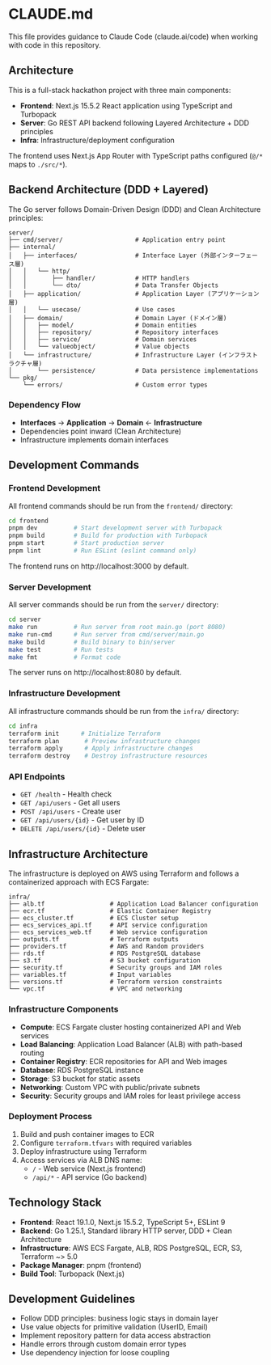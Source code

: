 # CLAUDE.md

This file provides guidance to Claude Code (claude.ai/code) when working with code in this repository.

## Architecture

This is a full-stack hackathon project with three main components:

- **Frontend**: Next.js 15.5.2 React application using TypeScript and Turbopack
- **Server**: Go REST API backend following Layered Architecture + DDD principles
- **Infra**: Infrastructure/deployment configuration

The frontend uses Next.js App Router with TypeScript paths configured (`@/*` maps to `./src/*`).

## Backend Architecture (DDD + Layered)

The Go server follows Domain-Driven Design (DDD) and Clean Architecture principles:

```
server/
├── cmd/server/                    # Application entry point
├── internal/
│   ├── interfaces/                # Interface Layer (外部インターフェース層)
│   │   └── http/
│   │       ├── handler/           # HTTP handlers
│   │       └── dto/               # Data Transfer Objects
│   ├── application/               # Application Layer (アプリケーション層)
│   │   └── usecase/               # Use cases
│   ├── domain/                    # Domain Layer (ドメイン層)
│   │   ├── model/                 # Domain entities
│   │   ├── repository/            # Repository interfaces
│   │   ├── service/               # Domain services
│   │   └── valueobject/           # Value objects
│   └── infrastructure/            # Infrastructure Layer (インフラストラクチャ層)
│       └── persistence/           # Data persistence implementations
└── pkg/
    └── errors/                    # Custom error types
```

### Dependency Flow
- **Interfaces** → **Application** → **Domain** ← **Infrastructure**
- Dependencies point inward (Clean Architecture)
- Infrastructure implements domain interfaces

## Development Commands

### Frontend Development
All frontend commands should be run from the `frontend/` directory:

```bash
cd frontend
pnpm dev          # Start development server with Turbopack
pnpm build        # Build for production with Turbopack  
pnpm start        # Start production server
pnpm lint         # Run ESLint (eslint command only)
```

The frontend runs on http://localhost:3000 by default.

### Server Development
All server commands should be run from the `server/` directory:

```bash
cd server
make run          # Run server from root main.go (port 8080)
make run-cmd      # Run server from cmd/server/main.go
make build        # Build binary to bin/server
make test         # Run tests
make fmt          # Format code
```

The server runs on http://localhost:8080 by default.

### Infrastructure Development
All infrastructure commands should be run from the `infra/` directory:

```bash
cd infra
terraform init      # Initialize Terraform
terraform plan       # Preview infrastructure changes
terraform apply      # Apply infrastructure changes
terraform destroy    # Destroy infrastructure resources
```

### API Endpoints
- `GET /health` - Health check
- `GET /api/users` - Get all users
- `POST /api/users` - Create user
- `GET /api/users/{id}` - Get user by ID
- `DELETE /api/users/{id}` - Delete user

## Infrastructure Architecture

The infrastructure is deployed on AWS using Terraform and follows a containerized approach with ECS Fargate:

```
infra/
├── alb.tf                  # Application Load Balancer configuration
├── ecr.tf                  # Elastic Container Registry
├── ecs_cluster.tf          # ECS Cluster setup
├── ecs_services_api.tf     # API service configuration
├── ecs_services_web.tf     # Web service configuration
├── outputs.tf              # Terraform outputs
├── providers.tf            # AWS and Random providers
├── rds.tf                  # RDS PostgreSQL database
├── s3.tf                   # S3 bucket configuration
├── security.tf             # Security groups and IAM roles
├── variables.tf            # Input variables
├── versions.tf             # Terraform version constraints
└── vpc.tf                  # VPC and networking
```

### Infrastructure Components

- **Compute**: ECS Fargate cluster hosting containerized API and Web services
- **Load Balancing**: Application Load Balancer (ALB) with path-based routing
- **Container Registry**: ECR repositories for API and Web images
- **Database**: RDS PostgreSQL instance
- **Storage**: S3 bucket for static assets
- **Networking**: Custom VPC with public/private subnets
- **Security**: Security groups and IAM roles for least privilege access

### Deployment Process

1. Build and push container images to ECR
2. Configure `terraform.tfvars` with required variables
3. Deploy infrastructure using Terraform
4. Access services via ALB DNS name:
   - `/` - Web service (Next.js frontend)
   - `/api/*` - API service (Go backend)

## Technology Stack

- **Frontend**: React 19.1.0, Next.js 15.5.2, TypeScript 5+, ESLint 9
- **Backend**: Go 1.25.1, Standard library HTTP server, DDD + Clean Architecture
- **Infrastructure**: AWS ECS Fargate, ALB, RDS PostgreSQL, ECR, S3, Terraform ~> 5.0
- **Package Manager**: pnpm (frontend)
- **Build Tool**: Turbopack (Next.js)

## Development Guidelines

- Follow DDD principles: business logic stays in domain layer
- Use value objects for primitive validation (UserID, Email)
- Implement repository pattern for data access abstraction
- Handle errors through custom domain error types
- Use dependency injection for loose coupling